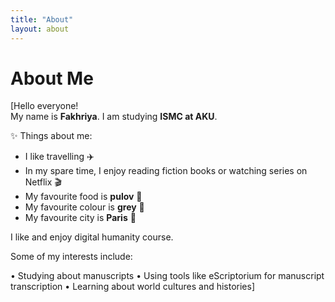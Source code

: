 ```yaml
---
title: "About"
layout: about
---
```


# About Me

[Hello everyone!  
My name is **Fakhriya**. I am studying **ISMC at AKU**.  

✨ Things about me:  
- I like travelling ✈️  
- In my spare time, I enjoy reading fiction books or watching series on Netflix 🎬  
- My favourite food is **pulov** 🍚  
- My favourite colour is **grey** 🎨  
- My favourite city is **Paris** 🗼

  
 I like and enjoy digital humanity course.

Some of my interests include:

•⁠ ⁠Studying about manuscripts
•⁠ ⁠Using tools like eScriptorium for manuscript transcription
•⁠ ⁠Learning about world cultures and histories]
